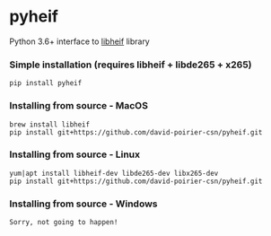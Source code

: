 # pyheif
Python 3.6+ interface to [libheif](https://github.com/strukturag/libheif) library

### Simple installation (requires libheif + libde265 + x265)
```pip install pyheif```

### Installing from source - MacOS
```
brew install libheif
pip install git+https://github.com/david-poirier-csn/pyheif.git
```

### Installing from source - Linux
```
yum|apt install libheif-dev libde265-dev libx265-dev
pip install git+https://github.com/david-poirier-csn/pyheif.git
```

### Installing from source - Windows
```
Sorry, not going to happen!
```
